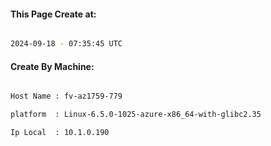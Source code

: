 
   
#### This Page Create at:

```bash

2024-09-18 - 07:35:45 UTC

```

#### Create By Machine:

```bash

Host Name : fv-az1759-779

platform  : Linux-6.5.0-1025-azure-x86_64-with-glibc2.35

Ip Local  : 10.1.0.190

```


